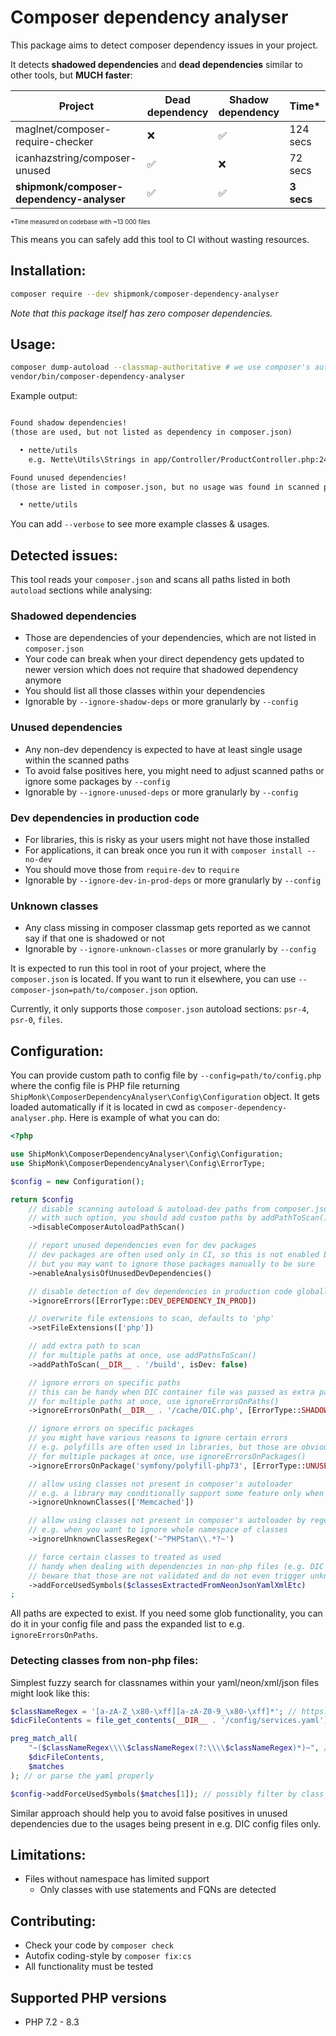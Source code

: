 # Composer dependency analyser

This package aims to detect composer dependency issues in your project.

It detects **shadowed dependencies** and **dead dependencies** similar to other tools, but **MUCH faster**:

| Project                                   | Dead dependency  | Shadow dependency | Time*       |
|-------------------------------------------|------------------|-------------------|-------------|
| maglnet/composer-require-checker          | ❌                | ✅                 | 124 secs |
| icanhazstring/composer-unused             | ✅                | ❌                 | 72 secs  |
| **shipmonk/composer-dependency-analyser** | ✅                | ✅                 | **3 secs** |

<sup><sub>\*Time measured on codebase with ~13 000 files</sub></sup>


This means you can safely add this tool to CI without wasting resources.

## Installation:

```sh
composer require --dev shipmonk/composer-dependency-analyser
```

*Note that this package itself has zero composer dependencies.*

## Usage:

```sh
composer dump-autoload --classmap-authoritative # we use composer's autoloader to detect which class belongs to which package
vendor/bin/composer-dependency-analyser
```

Example output:
```txt

Found shadow dependencies!
(those are used, but not listed as dependency in composer.json)

  • nette/utils
    e.g. Nette\Utils\Strings in app/Controller/ProductController.php:24 (+ 6 more)

Found unused dependencies!
(those are listed in composer.json, but no usage was found in scanned paths)

  • nette/utils

```

You can add `--verbose` to see more example classes & usages.

## Detected issues:
This tool reads your `composer.json` and scans all paths listed in both `autoload` sections while analysing:

### Shadowed dependencies
  - Those are dependencies of your dependencies, which are not listed in `composer.json`
  - Your code can break when your direct dependency gets updated to newer version which does not require that shadowed dependency anymore
  - You should list all those classes within your dependencies
  - Ignorable by `--ignore-shadow-deps` or more granularly by `--config`

### Unused dependencies
  - Any non-dev dependency is expected to have at least single usage within the scanned paths
  - To avoid false positives here, you might need to adjust scanned paths or ignore some packages by `--config`
  - Ignorable by `--ignore-unused-deps` or more granularly by `--config`

### Dev dependencies in production code
  - For libraries, this is risky as your users might not have those installed
  - For applications, it can break once you run it with `composer install --no-dev`
  - You should move those from `require-dev` to `require`
  - Ignorable by `--ignore-dev-in-prod-deps` or more granularly by `--config`

### Unknown classes
  - Any class missing in composer classmap gets reported as we cannot say if that one is shadowed or not
  - Ignorable by `--ignore-unknown-classes` or more granularly by `--config`

It is expected to run this tool in root of your project, where the `composer.json` is located.
If you want to run it elsewhere, you can use `--composer-json=path/to/composer.json` option.

Currently, it only supports those `composer.json` autoload sections: `psr-4`, `psr-0`, `files`.

## Configuration:
You can provide custom path to config file by `--config=path/to/config.php` where the config file is PHP file returning `ShipMonk\ComposerDependencyAnalyser\Config\Configuration` object.
It gets loaded automatically if it is located in cwd as `composer-dependency-analyser.php`.
Here is example of what you can do:

```php
<?php

use ShipMonk\ComposerDependencyAnalyser\Config\Configuration;
use ShipMonk\ComposerDependencyAnalyser\Config\ErrorType;

$config = new Configuration();

return $config
    // disable scanning autoload & autoload-dev paths from composer.json
    // with such option, you should add custom paths by addPathToScan() or addPathsToScan()
    ->disableComposerAutoloadPathScan()

    // report unused dependencies even for dev packages
    // dev packages are often used only in CI, so this is not enabled by default
    // but you may want to ignore those packages manually to be sure
    ->enableAnalysisOfUnusedDevDependencies()

    // disable detection of dev dependencies in production code globally
    ->ignoreErrors([ErrorType::DEV_DEPENDENCY_IN_PROD])

    // overwrite file extensions to scan, defaults to 'php'
    ->setFileExtensions(['php'])

    // add extra path to scan
    // for multiple paths at once, use addPathsToScan()
    ->addPathToScan(__DIR__ . '/build', isDev: false)

    // ignore errors on specific paths
    // this can be handy when DIC container file was passed as extra path, but you want to ignore shadow dependencies there
    // for multiple paths at once, use ignoreErrorsOnPaths()
    ->ignoreErrorsOnPath(__DIR__ . '/cache/DIC.php', [ErrorType::SHADOW_DEPENDENCY])

    // ignore errors on specific packages
    // you might have various reasons to ignore certain errors
    // e.g. polyfills are often used in libraries, but those are obviously unused when running with latest PHP
    // for multiple packages at once, use ignoreErrorsOnPackages()
    ->ignoreErrorsOnPackage('symfony/polyfill-php73', [ErrorType::UNUSED_DEPENDENCY])

    // allow using classes not present in composer's autoloader
    // e.g. a library may conditionally support some feature only when Memcached is available
    ->ignoreUnknownClasses(['Memcached'])

    // allow using classes not present in composer's autoloader by regex
    // e.g. when you want to ignore whole namespace of classes
    ->ignoreUnknownClassesRegex('~^PHPStan\\.*?~')

    // force certain classes to treated as used
    // handy when dealing with dependencies in non-php files (e.g. DIC config), see example below
    // beware that those are not validated and do not even trigger unknown class error
    ->addForceUsedSymbols($classesExtractedFromNeonJsonYamlXmlEtc)
;
```

All paths are expected to exist. If you need some glob functionality, you can do it in your config file and pass the expanded list to e.g. `ignoreErrorsOnPaths`.

### Detecting classes from non-php files:

Simplest fuzzy search for classnames within your yaml/neon/xml/json files might look like this:

```php
$classNameRegex = '[a-zA-Z_\x80-\xff][a-zA-Z0-9_\x80-\xff]*'; // https://www.php.net/manual/en/language.oop5.basic.php
$dicFileContents = file_get_contents(__DIR__ . '/config/services.yaml');

preg_match_all(
    "~($classNameRegex\\\\$classNameRegex(?:\\\\$classNameRegex)*)~", // at least one backslash
    $dicFileContents,
    $matches
); // or parse the yaml properly

$config->addForceUsedSymbols($matches[1]); // possibly filter by class_exists || interface_exists
```

Similar approach should help you to avoid false positives in unused dependencies due to the usages being present in e.g. DIC config files only.

## Limitations:
- Files without namespace has limited support
  - Only classes with use statements and FQNs are detected

## Contributing:
- Check your code by `composer check`
- Autofix coding-style by `composer fix:cs`
- All functionality must be tested

## Supported PHP versions
- PHP 7.2 - 8.3
